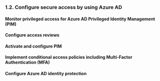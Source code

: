 ### 1.2. Configure secure access by using Azure AD

#### Monitor privileged access for Azure AD Privileged Identity Management (PIM)

#### Configure access reviews

#### Activate and configure PIM

#### Implement conditional access policies including Multi-Factor Authentication (MFA)

#### Configure Azure AD identity protection